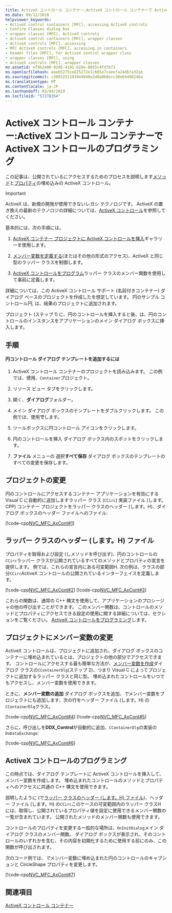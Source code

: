 ```yaml
---
title: ActiveX コントロール コンテナー:ActiveX コントロール コンテナーで ActiveX コントロールのプログラミング
ms.date: 09/12/2018
helpviewer_keywords:
- ActiveX control containers [MFC], accessing ActiveX controls
- Confirm Classes dialog box
- wrapper classes [MFC], ActiveX controls
- ActiveX control containers [MFC], wrapper classes
- ActiveX controls [MFC], accessing
- MFC ActiveX controls [MFC], accessing in containers
- header files [MFC], for ActiveX control wrapper class
- wrapper classes [MFC], using
- ActiveX controls [MFC], wrapper classes
ms.assetid: ef9b2480-92d6-4191-b16e-8055c4fd7b73
ms.openlocfilehash: eaeb5275ce825272e1c605e7ceeefa24db7a32ab
ms.sourcegitcommit: c3093251193944840e3d0a068ecc30e6449624ba
ms.translationtype: MT
ms.contentlocale: ja-JP
ms.lasthandoff: 03/04/2019
ms.locfileid: "57278354"
---
```

# <a name="activex-control-containers-programming-activex-controls-in-an-activex-control-container"></a>ActiveX コントロール コンテナー:ActiveX コントロール コンテナーで ActiveX コントロールのプログラミング

この記事は、公開されているにアクセスするためのプロセスを説明します[メソッド](../mfc/mfc-activex-controls-methods.md)と[プロパティ](../mfc/mfc-activex-controls-properties.md)の埋め込みの ActiveX コントロール。

>[!IMPORTANT]
> ActiveX は、新規の開発が使用できないレガシ テクノロジです。 ActiveX の置き換えの最新のテクノロジの詳細については、[ActiveX コントロール](activex-controls.md)を参照してください。

基本的には、次の手順には。

1. [ActiveX コンテナー プロジェクトに ActiveX コントロールを挿入](../mfc/inserting-a-control-into-a-control-container-application.md)ギャラリーを使用します。

1. [メンバー変数を定義する](../mfc/activex-control-containers-connecting-an-activex-control-to-a-member-variable.md)(またはその他の形式のアクセス)、ActiveX と同じ型のラッパー クラスを制御します。

1. [ActiveX コントロールをプログラム](#_core_programming_the_activex_control)ラッパー クラスのメンバー関数を使用して事前に定義します。

詳細については、この ActiveX コントロール サポート (名前付きコンテナー) ダイアログ ベースのプロジェクトを作成したを想定しています。 円のサンプル コントロール円, は、結果のプロジェクトに追加されます。

プロジェクト (ステップ 1) に、円のコントロールを挿入すると後、は、円のコントロールのインスタンスをアプリケーションのメイン ダイアログ ボックスに挿入します。

## <a name="procedures"></a>手順

#### <a name="to-add-the-circ-control-to-the-dialog-template"></a>円コントロール ダイアログ テンプレートを追加するには

1. ActiveX コントロール コンテナーのプロジェクトを読み込みます。 この例では、使用、`Container`プロジェクト。

1. リソース ビュー タブをクリックします。

1. 開く、**ダイアログ**フォルダー。

1. メイン ダイアログ ボックスのテンプレートをダブルクリックします。 この例では、使用**で**します。

1. ツールボックスに円コントロール アイコンをクリックします。

1. 円のコントロールを挿入 ダイアログ ボックス内のスポットをクリックします。

1. **ファイル** メニューの 選択**すべて保存** ダイアログ ボックスのテンプレートのすべての変更を保存します。

## <a name="modifications-to-the-project"></a>プロジェクトの変更

円のコントロールにアクセスするコンテナー アプリケーションを有効にする Visual C に自動的に追加しますラッパー クラス (`CCirc`) 実装ファイル (します。CPP) コンテナー プロジェクトをラッパー クラスのヘッダー (します。H)、ダイアログ ボックスのヘッダー ファイルへのファイル:

[!code-cpp[NVC_MFC_AxCont#1](../mfc/codesnippet/cpp/programming-activex-controls-in-a-activex-control-container_1.h)]

##  <a name="_core_the_wrapper_class_header_28h29_file"></a> ラッパー クラスのヘッダー (します。H) ファイル

プロパティを取得および設定 (しメソッドを呼び出す)、円のコントロールの`CCirc`ラッパー クラスが公開されているすべてのメソッドとプロパティの宣言を提供します。 例では、これらの宣言内にある可変範囲H. 次の例は、クラスの部分`CCirc`ActiveX コントロールの公開されているインターフェイスを定義します。

[!code-cpp[NVC_MFC_AxCont#2](../mfc/codesnippet/cpp/programming-activex-controls-in-a-activex-control-container_2.h)]
[!code-cpp[NVC_MFC_AxCont#3](../mfc/codesnippet/cpp/programming-activex-controls-in-a-activex-control-container_3.h)]

これらの関数は、通常の C++ 構文を使用して、アプリケーションのプロシージャの他の呼び出すことができます。 このメンバー関数は、コントロールのメソッドとプロパティにアクセスできる設定の使用に関する詳細については、セクションをご覧ください。 [ActiveX コントロールをプログラミング](#_core_programming_the_activex_control)します。

##  <a name="_core_member_variable_modifications_to_the_project"></a> プロジェクトにメンバー変数の変更

ActiveX コントロールは、プロジェクトに追加され、ダイアログ ボックスのコンテナーに埋め込まれているとは、プロジェクトの他の部分でアクセスできます。 コントロールにアクセスする最も簡単な方法が、[メンバー変数を作成](../mfc/activex-control-containers-connecting-an-activex-control-to-a-member-variable.md)ダイアログ クラスの`CContainerDlg`(ステップ 2)、つまり Visual C によってプロジェクトに追加するラッパー クラスと同じ型。 埋め込まれたコントロールをいつでもアクセスし、メンバー変数を使用できます。

ときに、**メンバー変数の追加** ダイアログ ボックスを追加、*で*メンバー変数をプロジェクトにも追加します、次の行をヘッダー ファイル (します。H) の`CContainerDlg`クラス。

[!code-cpp[NVC_MFC_AxCont#4](../mfc/codesnippet/cpp/programming-activex-controls-in-a-activex-control-container_4.h)]
[!code-cpp[NVC_MFC_AxCont#5](../mfc/codesnippet/cpp/programming-activex-controls-in-a-activex-control-container_5.h)]

さらに、呼び出しを**DDX_Control**が自動的に追加、`CContainerDlg`の実装の`DoDataExchange`:

[!code-cpp[NVC_MFC_AxCont#6](../mfc/codesnippet/cpp/programming-activex-controls-in-a-activex-control-container_6.cpp)]

##  <a name="_core_programming_the_activex_control"></a> ActiveX コントロールのプログラミング

この時点では、ダイアログ テンプレートに ActiveX コントロールを挿入して、メンバー変数を作成します。 埋め込まれたコントロールのメソッドとプロパティへのアクセスに共通の C++ 構文を使用できます。

説明したように (で[ラッパー クラスのヘッダー (します。H) ファイル](#_core_the_wrapper_class_header_28h29_file))、ヘッダー ファイル (します。H) の`CCirc`このケースの可変範囲内のラッパー クラスH には、取得し、公開されているプロパティ値を設定に使用できるメンバー関数の一覧が含まれています。 公開されたメソッドのメンバー関数も使用できます。

コントロールのプロパティを変更する一般的な場所は、`OnInitDialog`メイン ダイアログ クラスのメンバー関数。 ダイアログ ボックスが表示され、そのコントロールのいずれかを含む、その内容を初期化するために使用する前にのみ、この関数が呼び出されます。

次のコード例では、*で*メンバー変数に埋め込まれた円のコントロールのキャプションと CircleShape プロパティを変更します。

[!code-cpp[NVC_MFC_AxCont#7](../mfc/codesnippet/cpp/programming-activex-controls-in-a-activex-control-container_7.cpp)]

## <a name="see-also"></a>関連項目

[ActiveX コントロール コンテナー](../mfc/activex-control-containers.md)
